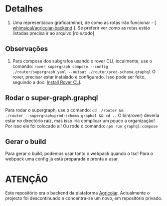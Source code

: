 # Detalhes
1. Uma representacao grafica(mind), de como as rotas irão funcionar - [ [whimsical/agricolar-backend](https://whimsical.com/agricolar-backend-4UH6FTjHKyn9JASEhP7VRP) ]. Se preferir ver como as rotas estão listadas precisa ir ao arquivo [role.todo]

## Observações
1. Para compose dos subgrafos usando o rover CLI, localmente, use o comando:
<code>rover supergraph compose --config ./router/supergraph.yaml --output ./router/prod-schema.graphql</code>
O rover, precisar estar instalado e configurado. Isso pode ser feito, seguindo a doc: [Install Rover CLI](https://www.apollographql.com/docs/federation/quickstart/setup/#install-the-rover-cli).

## Rodar o super-graph.graphql
Para rodar o supergraph, use o comando: <code>cd ./router && ./router --supergraph=prod-schema.graphql && cd ..</code>
O bin(rover) deveria estar no directório raíz, mas isso iria complicar um pouco a organização! Por isso ele foi colocado aí! Ou rode o comando: <code>npm run graphql:compose</code>

## Gerar o build
Para gerar o build, podemos usar tanto o webpack quando o tsc! Para o webpack uma config já está preparada e pronta a usar.

# ATENÇÃO
Este repositório era o backend da plataforma [Agricolar](https://github.com/delciocapolo/agricolar). Actualmente o projecto foi descontinuado e concentra-se um novo, em repositório privado.
